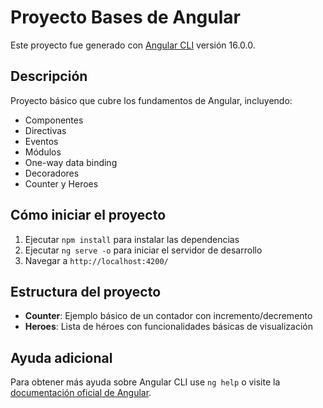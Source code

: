# Proyecto Bases de Angular

Este proyecto fue generado con [Angular CLI](https://github.com/angular/angular-cli) versión 16.0.0.

## Descripción

Proyecto básico que cubre los fundamentos de Angular, incluyendo:

- Componentes
- Directivas
- Eventos
- Módulos
- One-way data binding
- Decoradores
- Counter y Heroes

## Cómo iniciar el proyecto

1. Ejecutar `npm install` para instalar las dependencias
2. Ejecutar `ng serve -o` para iniciar el servidor de desarrollo
3. Navegar a `http://localhost:4200/`

## Estructura del proyecto

- **Counter**: Ejemplo básico de un contador con incremento/decremento
- **Heroes**: Lista de héroes con funcionalidades básicas de visualización

## Ayuda adicional

Para obtener más ayuda sobre Angular CLI use `ng help` o visite la [documentación oficial de Angular](https://angular.io/docs).
